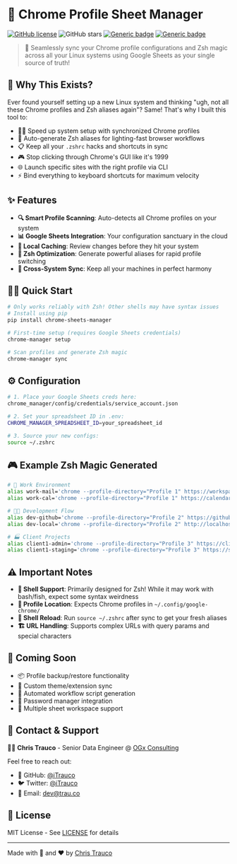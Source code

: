# 🚀 Chrome Profile Sheet Manager

[![GitHub license](https://img.shields.io/github/license/iTrauco/google-sheets-cli)](https://github.com/iTrauco/chrome-sheets-manager/blob/main/LICENSE)
![GitHub stars](https://img.shields.io/github/stars/iTrauco/google-sheets-cli?style=social)
[![Generic badge](https://img.shields.io/badge/Zsh-Required-purple.svg)](https://shields.io/)
[![Generic badge](https://img.shields.io/badge/Debian-24.04-blue.svg)](https://shields.io/)

> 🔄 Seamlessly sync your Chrome profile configurations and Zsh magic across all your Linux systems using Google Sheets as your single source of truth!

## 🎯 Why This Exists?

Ever found yourself setting up a new Linux system and thinking "ugh, not all these Chrome profiles and Zsh aliases again"? Same! That's why I built this tool to:

- 🏃‍♂️ Speed up system setup with synchronized Chrome profiles
- 🔧 Auto-generate Zsh aliases for lighting-fast browser workflows
- 📋 Keep all your `.zshrc` hacks and shortcuts in sync
- 🎮 Stop clicking through Chrome's GUI like it's 1999
- 🌐 Launch specific sites with the right profile via CLI
- ⚡ Bind everything to keyboard shortcuts for maximum velocity

## ✨ Features

- **🔍 Smart Profile Scanning**: Auto-detects all Chrome profiles on your system
- **📊 Google Sheets Integration**: Your configuration sanctuary in the cloud
- **💾 Local Caching**: Review changes before they hit your system
- **🚄 Zsh Optimization**: Generate powerful aliases for rapid profile switching
- **🔄 Cross-System Sync**: Keep all your machines in perfect harmony

## 🏃‍♂️ Quick Start

```bash
# Only works reliably with Zsh! Other shells may have syntax issues
# Install using pip
pip install chrome-sheets-manager

# First-time setup (requires Google Sheets credentials)
chrome-manager setup

# Scan profiles and generate Zsh magic
chrome-manager sync
```

## ⚙️ Configuration 

```bash
# 1. Place your Google Sheets creds here:
chrome_manager/config/credentials/service_account.json

# 2. Set your spreadsheet ID in .env:
CHROME_MANAGER_SPREADSHEET_ID=your_spreadsheet_id

# 3. Source your new configs:
source ~/.zshrc
```

## 🎮 Example Zsh Magic Generated

```bash
# 🏢 Work Environment
alias work-mail='chrome --profile-directory="Profile 1" https://workspace.google.com'
alias work-cal='chrome --profile-directory="Profile 1" https://calendar.google.com'

# 👩‍💻 Development Flow
alias dev-github='chrome --profile-directory="Profile 2" https://github.com'
alias dev-local='chrome --profile-directory="Profile 2" http://localhost:3000'

# 🏭 Client Projects
alias client1-admin='chrome --profile-directory="Profile 3" https://client1.admin.com'
alias client1-staging='chrome --profile-directory="Profile 3" https://staging.client1.com'
```

## ⚠️ Important Notes

- **🐚 Shell Support**: Primarily designed for Zsh! While it may work with bash/fish, expect some syntax weirdness
- **📂 Profile Location**: Expects Chrome profiles in `~/.config/google-chrome/`
- **🔄 Shell Reload**: Run `source ~/.zshrc` after sync to get your fresh aliases
- **🏗️ URL Handling**: Supports complex URLs with query params and special characters

## 🚧 Coming Soon

- 📦 Profile backup/restore functionality
- 🎨 Custom theme/extension sync
- 🤖 Automated workflow script generation
- 🔑 Password manager integration
- 🎪 Multiple sheet workspace support

## 👥 Contact & Support

🧑‍💻 **Chris Trauco** - Senior Data Engineer @ [OGx Consulting](https://weareogx.com)

Feel free to reach out:
- 🐙 GitHub: [@iTrauco](https://github.com/iTrauco)
- 🐦 Twitter: [@iTrauco](https://twitter.com/iTrauco)
- 📧 Email: dev@trau.co

## 📄 License

MIT License - See [LICENSE](LICENSE) for details

---
Made with 🍵 and ❤️ by [Chris Trauco](https://github.com/iTrauco)